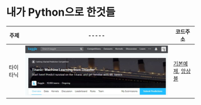 # 내가 Python으로 한것들
<!-- <pre><code><pre/><code/>안에 코드를 넣으면 된다 -->
| 주제 |-----| 코드주소 |
|------|-----|----------|
|타이타닉|<img src="./img/타이타닉.JPG" width="100%" height="70%">|[기본예제](https://github.com/kwong3528/Python/blob/master/%ED%83%80%EC%9D%B4%ED%83%80%EB%8B%89/%ED%83%80%EC%9D%B4%ED%83%80%EB%8B%89.ipynb),        [앙상블](https://github.com/kwong3528/Python/blob/master/%ED%83%80%EC%9D%B4%ED%83%80%EB%8B%89/%ED%83%80%EC%9D%B4%ED%83%80%EB%8B%89%20%EC%95%99%EC%83%81%EB%B8%94.ipynb)|
